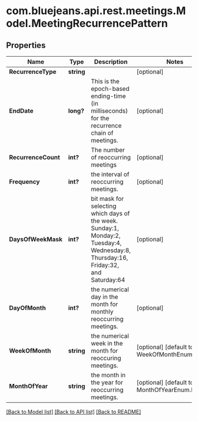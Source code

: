 # com.bluejeans.api.rest.meetings.Model.MeetingRecurrencePattern
## Properties

Name | Type | Description | Notes
------------ | ------------- | ------------- | -------------
**RecurrenceType** | **string** |  | [optional] 
**EndDate** | **long?** | This is the epoch-based ending-time (in milliseconds) for the recurrence chain of meetings. | [optional] 
**RecurrenceCount** | **int?** | The number of reoccurring meetings | [optional] 
**Frequency** | **int?** | the interval of reoccurring meetings. | [optional] 
**DaysOfWeekMask** | **int?** | bit mask for selecting which days of the week.  Sunday:1, Monday:2, Tuesday:4, Wednesday:8, Thursday:16, Friday:32, and Saturday:64 | [optional] 
**DayOfMonth** | **int?** | the numerical day in the month for monthly reoccurring meetings. | [optional] 
**WeekOfMonth** | **string** | the numerical week in the month for reoccuring meetings. | [optional] [default to WeekOfMonthEnum.NONE]
**MonthOfYear** | **string** | the month in the year for reoccurring meetings. | [optional] [default to MonthOfYearEnum.NONE]

[[Back to Model list]](../README.md#documentation-for-models) [[Back to API list]](../README.md#documentation-for-api-endpoints) [[Back to README]](../README.md)

